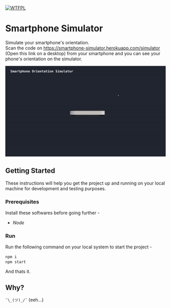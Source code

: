 <a href="http://www.wtfpl.net/"><img
       src="http://www.wtfpl.net/wp-content/uploads/2012/12/wtfpl-badge-4.png"
       width="80" height="15" alt="WTFPL" /></a>
# Smartphone Simulator
Simulate your smartphone's orientation.<br/>
Scan the code on https://smartphone-simulator.herokuapp.com/simulator (Open this link on a desktop) from your smartphone and you can see your phone's orientation on the simulator.<br/>

<img src="https://raw.githubusercontent.com/nkg447/smartphone-simulator/master/screenshot/simulator.gif">

## Getting Started
These instructions will help you get the project up and running on your local machine for development and testing purposes.

### Prerequisites
Install these softwares before going further - 
* *Node*

### Run
Run the following command on your local system to start the project - 

```
npm i
npm start
```
And thats it. 

## Why?

`¯\_(ツ)_/¯`  (eeh...)
